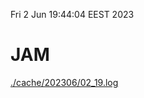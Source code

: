 Fri  2 Jun 19:44:04 EEST 2023
# JAM
<a href='./cache/202306/02_19.log'>./cache/202306/02_19.log</a>
